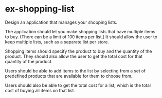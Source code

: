 # ex-shopping-list
Design an application that manages your shopping lists.

The application should let you make shopping lists that have multiple items to
buy. (There can be a limit of 100 items per list.) It should allow the user to
keep multiple lists, such as a separate list per store.

Shopping items should specify the product to buy and the quantity of the
product. They should also allow the user to get the total cost for that
quantity of the product.

Users should be able to add items to the list by selecting from a set of
predefined products that are available for them to choose from.

Users should also be able to get the total cost for a list, which is the total
cost of buying all items on that list.
